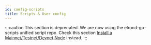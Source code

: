 ```yaml
---
id: config-scripts
title: Scripts & User config
---
```


[comment]: # (mx-context)

:::caution
This section is deprecated. We are now using the elrond-go-scripts unified script repo.
Check this section [Install a Mainnet/Testnet/Devnet Node](/validators/nodes-scripts/config-scripts) instead.
:::
